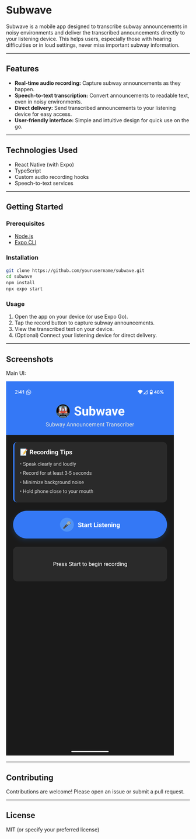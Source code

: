 # Subwave

Subwave is a mobile app designed to transcribe subway announcements in noisy environments and deliver the transcribed announcements directly to your listening device. This helps users, especially those with hearing difficulties or in loud settings, never miss important subway information.

---

## Features

- **Real-time audio recording:** Capture subway announcements as they happen.
- **Speech-to-text transcription:** Convert announcements to readable text, even in noisy environments.
- **Direct delivery:** Send transcribed announcements to your listening device for easy access.
- **User-friendly interface:** Simple and intuitive design for quick use on the go.

---

## Technologies Used

- React Native (with Expo)
- TypeScript
- Custom audio recording hooks
- Speech-to-text services

---

## Getting Started

### Prerequisites

- [Node.js](https://nodejs.org/)
- [Expo CLI](https://docs.expo.dev/get-started/installation/)

### Installation

```bash
git clone https://github.com/yourusername/subwave.git
cd subwave
npm install
npx expo start
```

### Usage

1. Open the app on your device (or use Expo Go).
2. Tap the record button to capture subway announcements.
3. View the transcribed text on your device.
4. (Optional) Connect your listening device for direct delivery.

---

## Screenshots

Main UI:

![Main UI](assets/screenshot1.png)

---

## Contributing

Contributions are welcome! Please open an issue or submit a pull request.

---

## License

MIT (or specify your preferred license) 
